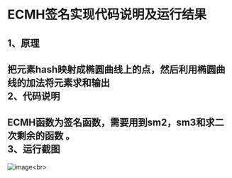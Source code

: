 ECMH签名实现代码说明及运行结果
=======
1、原理
-------

把元素hash映射成椭圆曲线上的点，然后利用椭圆曲线的加法将元素求和输出<br>
2、代码说明
----------
ECMH函数为签名函数，需要用到sm2，sm3和求二次剩余的函数
。<br>
3、运行截图
------
![image]([https://github.com/ZehaoLiukey/Liuzehao-experiment/blob/main/sm2-rfc6979/3.png](https://github.com/ZehaoLiukey/Liuzehao-experiment/blob/main/ECMH-scheme/1.png))<br>

